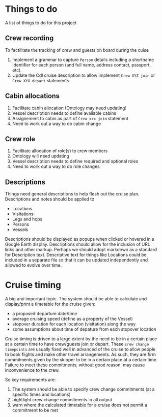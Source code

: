 # Things to do 

A list of things to do for this project

## Crew recording

To factilitate the tracking of crew and guests on board during the cuise

1. Implement a grammar to capture ``Person`` details including a shortname identifier for each person (and full name,
address contact, passport, etc).
1. Update the Cdl cruise description to allow implement ``Crew XYZ join`` or ``Crew XYX depart`` statements

## Cabin allocations
1. Facilitate cabin allocation (Ontology may need updating)
1. Vessel description needs to define available cabins
1. Assignement to cabin as part of ``Crew xxx join`` statement
1. Need to work out a way to do cabin change

## Crew role
1. Facilitate allocation of role(s) to crew members
1. Ontology will need updating
1. Vessel description needs to define required and optional roles
1. Need to work out a way to do role changes

## Descriptions
Things need general descriptions to help flesh out the cruise plan. Descriptions and notes should be applied to

* Locations
* Visitations
* Legs and hops
* Persons
* Vessels

Descriptions should be displayed as popups when clicked or hovered in a Google Earth display. Descriptions should allow
for the inclusion of URL links and other markup. Perhaps we should adopt markdown as a standard for Description text.
Descriptive text for things like Locations could be included in a separate file so that it can be updated independently 
and allowed to evolve over time.


# Cruise timing

A big and important topic. The system should be able to calculate and display/print a timetable for the cruise given:

* a proposed departure date/time
* average cruising speed (define as a property of the Vessel)
* stopover duration for each location (visitation) along the way
* some assumptions about time of depature from each stopover location

Cruise timing is driven to a large extent by the need to be in a certain place at a certain time to have crew/guests 
join or depart. These ``crew change timepoints`` are usually fixed well in advanced of the cruise to allow people to
book flights and make other travel arrangements. As such, they are firm commitments given by the skipper to be in 
a certain place at a certain time. Failure to meet these commitments, without good reason, may cause inconvenience 
to the crew.

So key requirements are:

1. The system should be able to specify crew change commitments  (at a specific times and locations)
1. hightlight crew change commitments in all output
1. warn where the calculated timetable for a cruise does not permit a commitment to be met


